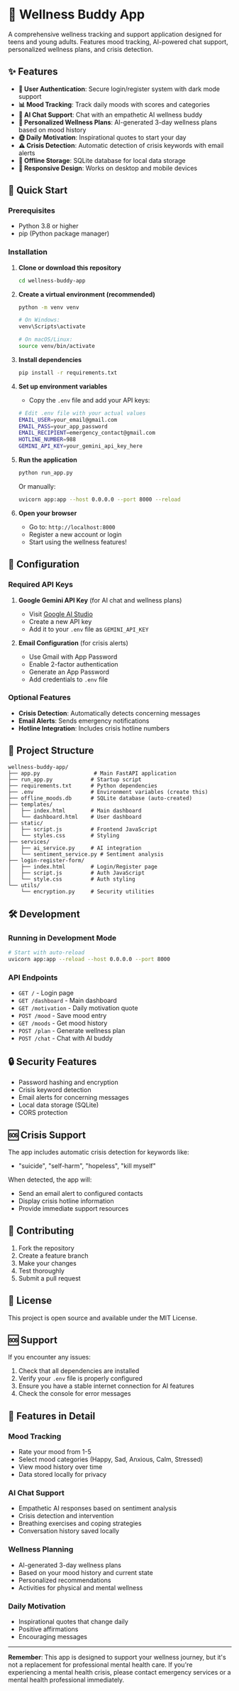 # 🌸 Wellness Buddy App

A comprehensive wellness tracking and support application designed for teens and young adults. Features mood tracking, AI-powered chat support, personalized wellness plans, and crisis detection.

## ✨ Features

- **🔐 User Authentication**: Secure login/register system with dark mode support
- **📊 Mood Tracking**: Track daily moods with scores and categories
- **🤖 AI Chat Support**: Chat with an empathetic AI wellness buddy
- **📅 Personalized Wellness Plans**: AI-generated 3-day wellness plans based on mood history
- **🌞 Daily Motivation**: Inspirational quotes to start your day
- **⚠️ Crisis Detection**: Automatic detection of crisis keywords with email alerts
- **💾 Offline Storage**: SQLite database for local data storage
- **📱 Responsive Design**: Works on desktop and mobile devices

## 🚀 Quick Start

### Prerequisites

- Python 3.8 or higher
- pip (Python package manager)

### Installation

1. **Clone or download this repository**
   ```bash
   cd wellness-buddy-app
   ```

2. **Create a virtual environment (recommended)**
   ```bash
   python -m venv venv
   
   # On Windows:
   venv\Scripts\activate
   
   # On macOS/Linux:
   source venv/bin/activate
   ```

3. **Install dependencies**
   ```bash
   pip install -r requirements.txt
   ```

4. **Set up environment variables**
   - Copy the `.env` file and add your API keys:
   ```bash
   # Edit .env file with your actual values
   EMAIL_USER=your_email@gmail.com
   EMAIL_PASS=your_app_password
   EMAIL_RECIPIENT=emergency_contact@gmail.com
   HOTLINE_NUMBER=988
   GEMINI_API_KEY=your_gemini_api_key_here
   ```

5. **Run the application**
   ```bash
   python run_app.py
   ```
   
   Or manually:
   ```bash
   uvicorn app:app --host 0.0.0.0 --port 8000 --reload
   ```

6. **Open your browser**
   - Go to: `http://localhost:8000`
   - Register a new account or login
   - Start using the wellness features!

## 🔧 Configuration

### Required API Keys

1. **Google Gemini API Key** (for AI chat and wellness plans)
   - Visit [Google AI Studio](https://makersuite.google.com/app/apikey)
   - Create a new API key
   - Add it to your `.env` file as `GEMINI_API_KEY`

2. **Email Configuration** (for crisis alerts)
   - Use Gmail with App Password
   - Enable 2-factor authentication
   - Generate an App Password
   - Add credentials to `.env` file

### Optional Features

- **Crisis Detection**: Automatically detects concerning messages
- **Email Alerts**: Sends emergency notifications
- **Hotline Integration**: Includes crisis hotline numbers

## 📁 Project Structure

```
wellness-buddy-app/
├── app.py                 # Main FastAPI application
├── run_app.py            # Startup script
├── requirements.txt      # Python dependencies
├── .env                  # Environment variables (create this)
├── offline_moods.db      # SQLite database (auto-created)
├── templates/
│   ├── index.html        # Main dashboard
│   └── dashboard.html    # User dashboard
├── static/
│   ├── script.js         # Frontend JavaScript
│   └── styles.css        # Styling
├── services/
│   ├── ai_service.py     # AI integration
│   └── sentiment_service.py # Sentiment analysis
├── login-register-form/
│   ├── index.html        # Login/Register page
│   ├── script.js         # Auth JavaScript
│   └── style.css         # Auth styling
└── utils/
    └── encryption.py     # Security utilities
```

## 🛠️ Development

### Running in Development Mode

```bash
# Start with auto-reload
uvicorn app:app --reload --host 0.0.0.0 --port 8000
```

### API Endpoints

- `GET /` - Login page
- `GET /dashboard` - Main dashboard
- `GET /motivation` - Daily motivation quote
- `POST /mood` - Save mood entry
- `GET /moods` - Get mood history
- `POST /plan` - Generate wellness plan
- `POST /chat` - Chat with AI buddy

## 🔒 Security Features

- Password hashing and encryption
- Crisis keyword detection
- Email alerts for concerning messages
- Local data storage (SQLite)
- CORS protection

## 🆘 Crisis Support

The app includes automatic crisis detection for keywords like:
- "suicide", "self-harm", "hopeless", "kill myself"

When detected, the app will:
- Send an email alert to configured contacts
- Display crisis hotline information
- Provide immediate support resources

## 🤝 Contributing

1. Fork the repository
2. Create a feature branch
3. Make your changes
4. Test thoroughly
5. Submit a pull request

## 📄 License

This project is open source and available under the MIT License.

## 🆘 Support

If you encounter any issues:

1. Check that all dependencies are installed
2. Verify your `.env` file is properly configured
3. Ensure you have a stable internet connection for AI features
4. Check the console for error messages

## 🌟 Features in Detail

### Mood Tracking
- Rate your mood from 1-5
- Select mood categories (Happy, Sad, Anxious, Calm, Stressed)
- View mood history over time
- Data stored locally for privacy

### AI Chat Support
- Empathetic AI responses based on sentiment analysis
- Crisis detection and intervention
- Breathing exercises and coping strategies
- Conversation history saved locally

### Wellness Planning
- AI-generated 3-day wellness plans
- Based on your mood history and current state
- Personalized recommendations
- Activities for physical and mental wellness

### Daily Motivation
- Inspirational quotes that change daily
- Positive affirmations
- Encouraging messages

---

**Remember**: This app is designed to support your wellness journey, but it's not a replacement for professional mental health care. If you're experiencing a mental health crisis, please contact emergency services or a mental health professional immediately.